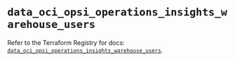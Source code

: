 # `data_oci_opsi_operations_insights_warehouse_users`

Refer to the Terraform Registry for docs: [`data_oci_opsi_operations_insights_warehouse_users`](https://registry.terraform.io/providers/oracle/oci/7.19.0/docs/data-sources/opsi_operations_insights_warehouse_users).
